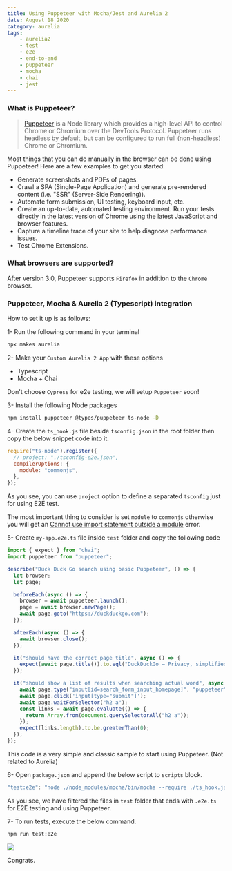 ```yaml
---
title: Using Puppeteer with Mocha/Jest and Aurelia 2
date: August 18 2020
category: aurelia
tags:
    - aurelia2
    - test
    - e2e
    - end-to-end
    - puppeteer
    - mocha
    - chai
    - jest
---
```


### What is Puppeteer? 

> [Puppeteer](https://github.com/puppeteer/puppeteer) is a Node library which provides a high-level API to control Chrome or Chromium over the DevTools Protocol. Puppeteer runs headless by default, but can be configured to run full (non-headless) Chrome or Chromium.

Most things that you can do manually in the browser can be done using Puppeteer! Here are a few examples to get you started:

* Generate screenshots and PDFs of pages.
* Crawl a SPA (Single-Page Application) and generate pre-rendered content (i.e. "SSR" (Server-Side Rendering)).
* Automate form submission, UI testing, keyboard input, etc.
* Create an up-to-date, automated testing environment. Run your tests directly in the latest version of Chrome using the latest JavaScript and browser features.
* Capture a timeline trace of your site to help diagnose performance issues.
* Test Chrome Extensions.

<!-- more -->

### What browsers are supported?

After version 3.0, Puppeteer supports `Firefox` in addition to the `Chrome` browser.

### Puppeteer, Mocha & Aurelia 2 (Typescript) integration

How to set it up is as follows:

1- Run the following command in your terminal

``` bash
npx makes aurelia
```

2- Make your `Custom Aurelia 2 App` with these options
* Typescript
* Mocha + Chai

Don't choose `Cypress` for e2e testing, we will setup `Puppeteer` soon!

3- Install the following Node packages

```bash
npm install puppeteer @types/puppeteer ts-node -D
```

4- Create the `ts_hook.js` file beside `tsconfig.json` in the root folder then copy the below snippet code into it.

```js
require("ts-node").register({
  // project: "./tsconfig-e2e.json",
  compilerOptions: {
    module: "commonjs",
  },
});
```
As you see, you can use `project` option to define a separated `tsconfig` just for using E2E test.

The most important thing to consider is set `module` to `commonjs` otherwise you will get an [Cannot use import statement outside a module](https://github.com/TypeStrong/ts-node/issues/922) error.

5- Create `my-app.e2e.ts` file inside `test` folder and copy the following code

```js
import { expect } from "chai";
import puppeteer from "puppeteer";

describe("Duck Duck Go search using basic Puppeteer", () => {
  let browser;
  let page;

  beforeEach(async () => {
    browser = await puppeteer.launch();
    page = await browser.newPage();
    await page.goto("https://duckduckgo.com");
  });

  afterEach(async () => {
    await browser.close();
  });

  it("should have the correct page title", async () => {
    expect(await page.title()).to.eql("DuckDuckGo — Privacy, simplified.");
  });

  it("should show a list of results when searching actual word", async () => {
    await page.type("input[id=search_form_input_homepage]", "puppeteer");
    await page.click('input[type="submit"]');
    await page.waitForSelector("h2 a");
    const links = await page.evaluate(() => {
      return Array.from(document.querySelectorAll("h2 a"));
    });
    expect(links.length).to.be.greaterThan(0);
  });
});
```

This code is a very simple and classic sample to start using Puppeteer. (Not related to Aurelia)

6- Open `package.json` and append the below script to `scripts` block.

```js
"test:e2e": "node ./node_modules/mocha/bin/mocha --require ./ts_hook.js --timeout=30000 test/**/*.e2e.ts"
```

As you see, we have filtered the files in `test` folder that ends with `.e2e.ts` for E2E testing and using Puppeteer.

7- To run tests, execute the below command.

```bash
npm run test:e2e
```

![](/images/using-puppeteer-with-mocha-or-jest-and-aurelia-2/1.png)

Congrats.